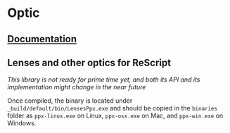 # Optic

## [Documentation](docs/)

## Lenses and other optics for ReScript

_This library is not ready for prime time yet, and both its API and its implementation might change in the near future_

Once compiled, the binary is located under `_build/default/bin/LensesPpx.exe` and should be copied in the `binaries` folder as `ppx-linux.exe` on Linux, `ppx-osx.exe` on Mac, and `ppx-win.exe` on Windows.
